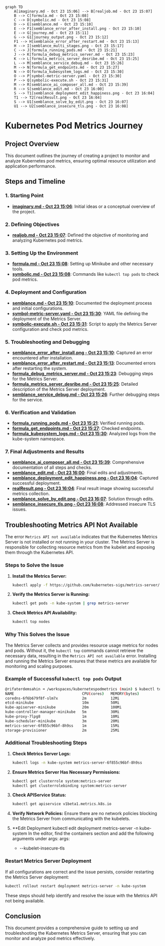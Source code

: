 ```mermaid
graph TD
    A[imaginary.md - Oct 23 15:06] --> B[realjob.md - Oct 23 15:07]
    B --> C[formula.md - Oct 23 15:08]
    C --> D[symbolic.md - Oct 23 15:08]
    D --> E[semblance.md - Oct 23 15:10]
    E --> F1[semblance_error_after_install.png - Oct 23 15:10]
    E --> G[journey.md - Oct 23 15:11]
    G --> G1[journey_output.png - Oct 23 15:12]
    F1 --> H[semblance_error_after_restart.md - Oct 23 15:13]
    H --> I[semblance_multi_stages.png - Oct 23 15:17]
    C --> J[formula_running_pods.md - Oct 23 15:21]
    J --> K[formula_debug_metrics_server.md - Oct 23 15:23]
    K --> L[formula_metrics_server_desribe.md - Oct 23 15:25]
    L --> M[semblance_service_debug.md - Oct 23 15:26]
    M --> N[formula_get_endpoints.md - Oct 23 15:27]
    N --> O[formula_kubesystem_logs.md - Oct 23 15:30]
    O --> P[symbol-metric-server.yaml - Oct 23 15:30]
    P --> Q[symbolic-execute.sh - Oct 23 15:31]
    M --> R[semblance_ai_composer_all.md - Oct 23 15:39]
    R --> S[semblance_edit.md - Oct 23 16:00]
    S --> T1[semblance_deployment_edit_happiness.png - Oct 23 16:04]
    T1 --> T2[realResult.png - Oct 23 16:04]
    S --> U1[semblance_solve_by_edit.png - Oct 23 16:07]
    U1 --> U2[semblance_insecure_tls.png - Oct 23 16:08]
```

# Kubernetes Pod Metrics Journey

## Project Overview

This document outlines the journey of creating a project to monitor and analyze Kubernetes pod metrics, ensuring optimal resource utilization and application performance.

## Steps and Timeline

### 1. Starting Point
- **[imaginary.md - Oct 23 15:06](imaginary.md)**: Initial ideas or a conceptual overview of the project.

### 2. Defining Objectives
- **[realjob.md - Oct 23 15:07](realjob.md)**: Defined the objective of monitoring and analyzing Kubernetes pod metrics.

### 3. Setting Up the Environment
- **[formula.md - Oct 23 15:08](formula.md)**: Setting up Minikube and other necessary tools.
- **[symbolic.md - Oct 23 15:08](symbolic.md)**: Commands like `kubectl top pods` to check pod metrics.

### 4. Deployment and Configuration
- **[semblance.md - Oct 23 15:10](semblance.md)**: Documented the deployment process and initial configurations.
- **[symbol-metric-server.yaml - Oct 23 15:30](symbol-metric-server.yaml)**: YAML file defining the deployment of the Metrics Server.
- **[symbolic-execute.sh - Oct 23 15:31](symbolic-execute.sh)**: Script to apply the Metrics Server configuration and check pod metrics.

### 5. Troubleshooting and Debugging
- **[semblance_error_after_install.png - Oct 23 15:10](semblance_error_after_install.png)**: Captured an error encountered after installation.
- **[semblance_error_after_restart.md - Oct 23 15:13](semblance_error_after_restart.md)**: Documented errors after restarting the system.
- **[formula_debug_metrics_server.md - Oct 23 15:23](formula_debug_metrics_server.md)**: Debugging steps for the Metrics Server.
- **[formula_metrics_server_desribe.md - Oct 23 15:25](formula_metrics_server_desribe.md)**: Detailed description of the Metrics Server deployment.
- **[semblance_service_debug.md - Oct 23 15:26](semblance_service_debug.md)**: Further debugging steps for the service.

### 6. Verification and Validation
- **[formula_running_pods.md - Oct 23 15:21](formula_running_pods.md)**: Verified running pods.
- **[formula_get_endpoints.md - Oct 23 15:27](formula_get_endpoints.md)**: Checked endpoints.
- **[formula_kubesystem_logs.md - Oct 23 15:30](formula_kubesystem_logs.md)**: Analyzed logs from the kube-system namespace.

### 7. Final Adjustments and Results
- **[semblance_ai_composer_all.md - Oct 23 15:39](semblance_ai_composer_all.md)**: Comprehensive documentation of all steps and checks.
- **[semblance_edit.md - Oct 23 16:00](semblance_edit.md)**: Final edits and adjustments.
- **[semblance_deployment_edit_happiness.png - Oct 23 16:04](semblance_deployment_edit_happiness.png)**: Captured successful deployment.
- **[realResult.png - Oct 23 16:04](realResult.png)**: Final result image showing successful metrics collection.
- **[semblance_solve_by_edit.png - Oct 23 16:07](semblance_solve_by_edit.png)**: Solution through edits.
- **[semblance_insecure_tls.png - Oct 23 16:08](semblance_insecure_tls.png)**: Addressed insecure TLS issues.

## Troubleshooting Metrics API Not Available

The error `Metrics API not available` indicates that the Kubernetes Metrics Server is not installed or not running in your cluster. The Metrics Server is responsible for collecting resource metrics from the kubelet and exposing them through the Kubernetes API.

### Steps to Solve the Issue

1. **Install the Metrics Server:**
    ```sh
    kubectl apply -f https://github.com/kubernetes-sigs/metrics-server/releases/latest/download/components.yaml
    ```

2. **Verify the Metrics Server is Running:**
    ```sh
    kubectl get pods -n kube-system | grep metrics-server
    ```

3. **Check Metrics API Availability:**
    ```sh
    kubectl top nodes
    ```

### Why This Solves the Issue

The Metrics Server collects and provides resource usage metrics for nodes and pods. Without it, the `kubectl top` commands cannot retrieve the necessary data, resulting in the `Metrics API not available` error. Installing and running the Metrics Server ensures that these metrics are available for monitoring and scaling purposes.

### Example of Successful `kubectl top pods` Output

```sh
@rifaterdemsahin ➜ /workspaces/kubernetespodmetrics (main) $ kubectl top pods
NAME                               CPU(cores)   MEMORY(bytes)
coredns-6f6b679f8f-slm7x           2m           12Mi
etcd-minikube                      10m          50Mi
kube-apiserver-minikube            20m          100Mi
kube-controller-manager-minikube   5m           30Mi
kube-proxy-7lpg8                   1m           10Mi
kube-scheduler-minikube            3m           20Mi
metrics-server-6f855c96bf-8h9ss    1m           15Mi
storage-provisioner                2m           25Mi
```

### Additional Troubleshooting Steps

1. **Check Metrics Server Logs:**
    ```sh
    kubectl logs -n kube-system metrics-server-6f855c96bf-8h9ss
    ```

2. **Ensure Metrics Server Has Necessary Permissions:**
    ```sh
    kubectl get clusterrole system:metrics-server
    kubectl get clusterrolebinding system:metrics-server
    ```

3. **Check APIService Status:**
    ```sh
    kubectl get apiservice v1beta1.metrics.k8s.io
    ```

4. **Verify Network Policies:**
    Ensure there are no network policies blocking the Metrics Server from communicating with the kubelets.

5. **Edit Deployment
    kubectl edit deployment metrics-server -n kube-system
    In the editor, find the containers section and add the following arguments under args:
    args:
    - --kubelet-insecure-tls

### Restart Metrics Server Deployment

If all configurations are correct and the issue persists, consider restarting the Metrics Server deployment:

```sh
kubectl rollout restart deployment metrics-server -n kube-system
```

These steps should help identify and resolve the issue with the Metrics API not being available.

## Conclusion

This document provides a comprehensive guide to setting up and troubleshooting the Kubernetes Metrics Server, ensuring that you can monitor and analyze pod metrics effectively.

